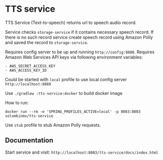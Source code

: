 # TTS service

TTS Service (Text-to-speech) returns url to speech audio record. 

Service checks `storage-service` if it contains necessary speech record. If there is no such record 
service create speech record using Amazon Polly and saved the record to `storage-service`.

Requires config server to be up and running `http://config:8888`.
Requires Amazon Web Services API keys via following environment variables:

    - AWS_SECRET_ACCESS_KEY
    - AWS_ACCESS_KEY_ID

Could be started with `local` profile to use local config server `http://localhost:8888`

Use `./gradlew :tts-service:docker` to build docker image

How to run:

`docker run --rm -e 'SPRING_PROFILES_ACTIVE=local' -p 8083:8083 solomkinmv/tts-service`

Use `stub` profile to stub Amazon Polly requests.

## Documentation

Start service and visit: `http://localhost:8083/tts-service/docs/index.html`